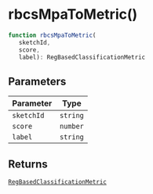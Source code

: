 # rbcsMpaToMetric()

```ts
function rbcsMpaToMetric(
   sketchId, 
   score, 
   label): RegBasedClassificationMetric
```

## Parameters

| Parameter | Type |
| ------ | ------ |
| `sketchId` | `string` |
| `score` | `number` |
| `label` | `string` |

## Returns

[`RegBasedClassificationMetric`](../interfaces/RegBasedClassificationMetric.md)
